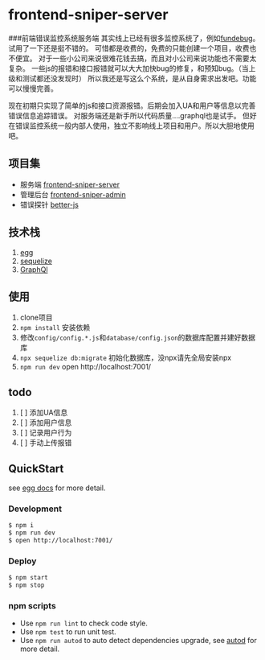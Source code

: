 # frontend-sniper-server
###前端错误监控系统服务端
其实线上已经有很多监控系统了，例如[fundebug](https://www.fundebug.com/)。试用了一下还是挺不错的。
可惜都是收费的，免费的只能创建一个项目，收费也不便宜。
对于一些小公司来说很难花钱去搞，而且对小公司来说功能也不需要太复杂。
一些js的报错和接口报错就可以大大加快bug的修复，和预知bug。（当上级和测试都还没发现时）
所以我还是写这么个系统，是从自身需求出发吧。功能可以慢慢完善。


现在初期只实现了简单的js和接口资源报错。后期会加入UA和用户等信息以完善错误信息追踪错误。
对服务端还是新手所以代码质量....graphql也是试手。
但好在错误监控系统一般内部人使用，独立不影响线上项目和用户。所以大胆地使用吧。

## 项目集

- 服务端 [frontend-sniper-server](https://github.com/callmesoul/frontend-sniper-server)
- 管理后台 [frontend-sniper-admin](https://github.com/callmesoul/frontend-sniper-admin)
- 错误探针 [better-js](https://github.com/callmesoul/better-js)

## 技术栈

 1. [egg](https://eggjs.org/zh-cn/)
 2. [sequelize](http://docs.sequelizejs.com)
 3. [GraphQl](http://graphql.cn/)

## 使用
1. clone项目
2. `npm install` 安装依赖
3. 修改`config/config.*.js`和`database/config.json`的数据库配置并建好数据库
4. `npx sequelize db:migrate` 初始化数据库，没npx请先全局安装npx
5. `npm run dev` open http://localhost:7001/


## todo

1. [ ] 添加UA信息
2. [ ] 添加用户信息
3. [ ] 记录用户行为
4. [ ] 手动上传报错


## QuickStart
<!-- add docs here for user -->

see [egg docs][egg] for more detail.

### Development

```bash
$ npm i
$ npm run dev
$ open http://localhost:7001/
```

### Deploy

```bash
$ npm start
$ npm stop
```



### npm scripts

- Use `npm run lint` to check code style.
- Use `npm test` to run unit test.
- Use `npm run autod` to auto detect dependencies upgrade, see [autod](https://www.npmjs.com/package/autod) for more detail.


[egg]: https://eggjs.org
